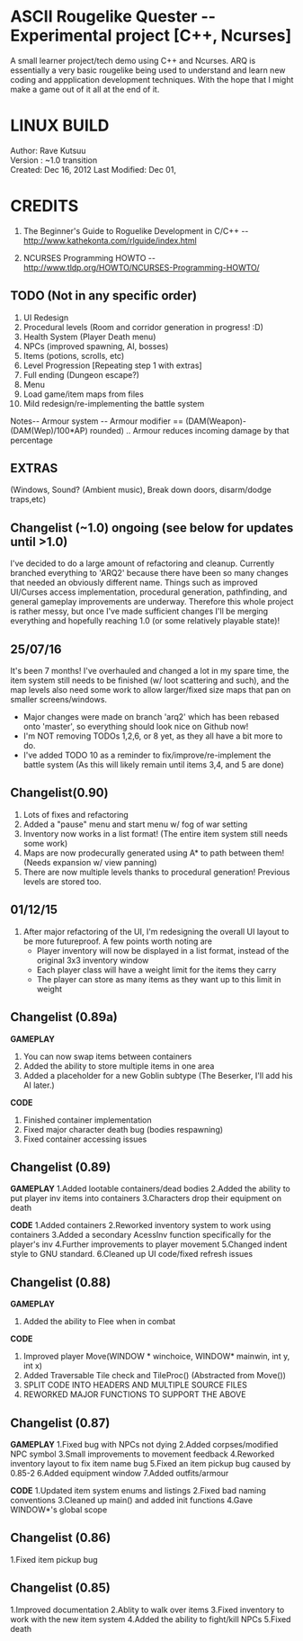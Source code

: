 ASCII Rougelike Quester -- Experimental project [C++, Ncurses]
=============================================================
A small learner project/tech demo using C++ and Ncurses. ARQ is 
essentially a very basic rougelike being used to understand and learn
new coding and appplication development techniques. With the hope that I might make a game out of it all at the end of it.

LINUX BUILD
===========
Author: Rave Kutsuu   
Version : ~1.0 transition                             
Created: Dec 16, 2012
Last Modified: Dec 01, 

CREDITS
=======
1. The Beginner's Guide to Roguelike Development in C/C++ -- 
http://www.kathekonta.com/rlguide/index.html 

2. NCURSES Programming HOWTO --  
http://www.tldp.org/HOWTO/NCURSES-Programming-HOWTO/                      

TODO (Not in any specific order)
----
1. UI Redesign 
2. Procedural levels (Room and corridor generation in progress! :D)
3. Health System (Player Death menu)
4. NPCs (improved spawning, AI, bosses)
5. Items (potions, scrolls, etc)
6. Level Progression [Repeating step 1 with extras] 
7. Full ending (Dungeon escape?)
8. Menu
9. Load game/item maps from files
10. Mild redesign/re-implementing the battle system

Notes-- 
Armour system -- Armour modifier == (DAM(Weapon)-(DAM(Wep)/100*AP) rounded) .. Armour reduces incoming damage by that percentage

EXTRAS
------
(Windows, Sound? (Ambient music), Break down doors, disarm/dodge traps,etc)

Changelist (~1.0) ongoing (see below for updates until >1.0)
----------------
I've decided to do a large amount of refactoring and cleanup. Currently branched everything to 'ARQ2' because there have been so many changes that needed an obviously different name. Things such as improved UI/Curses access implementation, procedural generation, 
pathfinding, and general gameplay improvements are underway. Therefore this whole project is rather messy, but once I've made sufficient changes I'll be merging everything and hopefully reaching 1.0 (or some relatively playable state)! 

25/07/16
--------
It's been 7 months! I've overhauled and changed a lot in my spare time, the item system still needs to be finished (w/ loot scattering and such), and the map levels also need some work to 
allow larger/fixed size maps that pan on smaller screens/windows.

* Major changes were made on branch 'arq2' which has been rebased onto 'master', so everything should look nice on Github now!
* I'm NOT removing TODOs 1,2,6, or 8 yet, as they all have a bit more to do.
* I've added TODO 10 as a reminder to fix/improve/re-implement the battle system (As this will likely remain until items 3,4, and 5 are done)

Changelist(0.90)
-----------------
1. Lots of fixes and refactoring
2. Added a "pause" menu and start menu w/ fog of war setting
3. Inventory now works in a list format! (The entire item system still needs some work)
4. Maps are now prodecurally generated using A* to path between them! (Needs expansion w/ view panning)
5. There are now multiple levels thanks to procedural generation! Previous levels are stored too.

01/12/15  
--------
1. After major refactoring of the UI, I'm redesigning the overall UI layout to be more futureproof. A few points worth noting are
     * Player inventory will now be displayed in a list format, instead of the original 3x3 inventory window
     * Each player class will have a weight limit for the items they carry
     * The player can store as many items as they want up to this limit in weight


Changelist (0.89a)
-------------------

**GAMEPLAY**
1. You can now swap items between containers
2. Added the ability to store multiple items in one area
3. Added a placeholder for a new Goblin subtype (The Beserker, I'll add his AI later.)

**CODE**
1. Finished container implementation
2. Fixed major character death bug (bodies respawning)
3. Fixed container accessing issues

Changelist (0.89)
-----------------

**GAMEPLAY**
1.Added lootable containers/dead bodies
2.Added the ability to put player inv items into containers
3.Characters drop their equipment on death

**CODE**
1.Added containers
2.Reworked inventory system to work using containers
3.Added a secondary AcessInv function specifically for the player's inv
4.Further improvements to player movement
5.Changed indent style to GNU standard.
6.Cleaned up UI code/fixed refresh issues

Changelist (0.88)
-----------------

**GAMEPLAY**
1. Added the ability to Flee when in combat

**CODE**
1. Improved player Move(WINDOW * winchoice, WINDOW* mainwin, int y, int x)
2. Added Traversable Tile check and TileProc() (Abstracted from Move())
3. SPLIT CODE INTO HEADERS AND MULTIPLE SOURCE FILES
4. REWORKED MAJOR FUNCTIONS TO SUPPORT THE ABOVE

Changelist (0.87)
-----------------

**GAMEPLAY**
1.Fixed bug with NPCs not dying
2.Added corpses/modified NPC symbol
3.Small improvements to movement feedback
4.Reworked inventory layout to fix item name bug
5.Fixed an item pickup bug caused by 0.85-2
6.Added equipment window
7.Added outfits/armour

**CODE**
1.Updated item system enums and listings 
2.Fixed bad naming conventions
3.Cleaned up main() and added init functions
4.Gave WINDOW*'s global scope

Changelist (0.86)
-----------------
1.Fixed item pickup bug

Changelist (0.85)
-----------------

1.Improved documentation
2.Ablity to walk over items
3.Fixed inventory to work with the new item system
4.Added the ability to fight/kill NPCs
5.Fixed death



